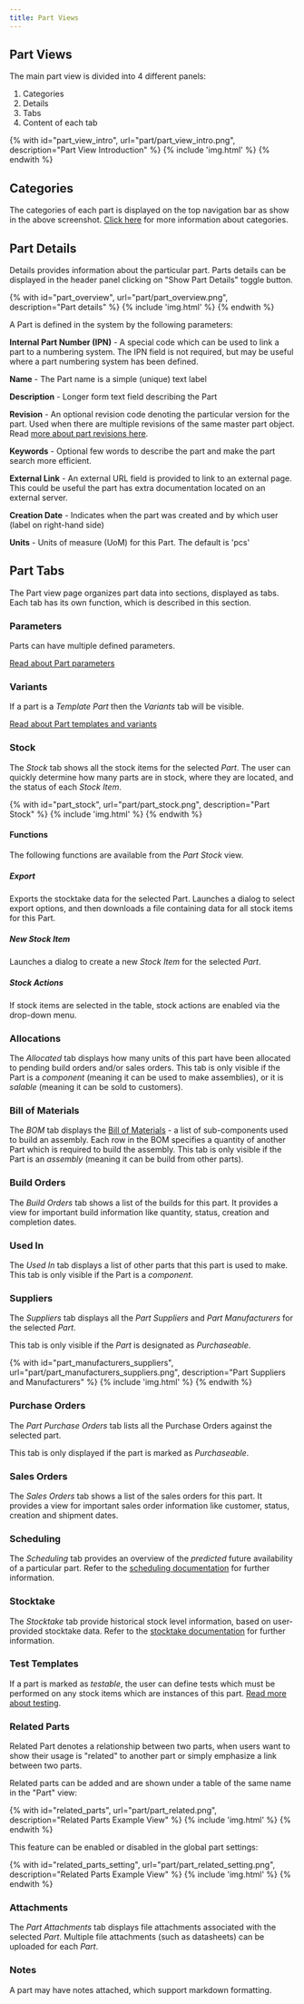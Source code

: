 ```yaml
---
title: Part Views
---
```


## Part Views

The main part view is divided into 4 different panels:

1. Categories
2. Details
3. Tabs
4. Content of each tab

{% with id="part_view_intro", url="part/part_view_intro.png", description="Part View Introduction" %}
{% include 'img.html' %}
{% endwith %}
<p></p>

## Categories

The categories of each part is displayed on the top navigation bar as show in the above screenshot.
[Click here](./index.md#part-category) for more information about categories.

## Part Details

Details provides information about the particular part. Parts details can be displayed in the header panel clicking on "Show Part Details" toggle button.

{% with id="part_overview", url="part/part_overview.png", description="Part details" %}
{% include 'img.html' %}
{% endwith %}

A Part is defined in the system by the following parameters:

**Internal Part Number (IPN)** - A special code which can be used to link a part to a numbering system. The IPN field is not required, but may be useful where a part numbering system has been defined.

**Name** - The Part name is a simple (unique) text label

**Description** - Longer form text field describing the Part

**Revision** - An optional revision code denoting the particular version for the part. Used when there are multiple revisions of the same master part object. Read [more about part revisions here](./revision.md).

**Keywords** - Optional few words to describe the part and make the part search more efficient.

**External Link** - An external URL field is provided to link to an external page. This could be useful the part has extra documentation located on an external server.

**Creation Date** - Indicates when the part was created and by which user (label on right-hand side)

**Units** - Units of measure (UoM) for this Part. The default is 'pcs'

## Part Tabs

The Part view page organizes part data into sections, displayed as tabs. Each tab has its own function, which is described in this section.

### Parameters

Parts can have multiple defined parameters.

[Read about Part parameters](./parameter.md)

### Variants

If a part is a *Template Part* then the *Variants* tab will be visible.

[Read about Part templates and variants](./template.md)

### Stock

The *Stock* tab shows all the stock items for the selected *Part*. The user can quickly determine how many parts are in stock, where they are located, and the status of each *Stock Item*.

{% with id="part_stock", url="part/part_stock.png", description="Part Stock" %}
{% include 'img.html' %}
{% endwith %}

#### Functions

The following functions are available from the *Part Stock* view.

##### Export

Exports the stocktake data for the selected Part. Launches a dialog to select export options, and then downloads a file containing data for all stock items for this Part.

##### New Stock Item

Launches a dialog to create a new *Stock Item* for the selected *Part*.

##### Stock Actions

If stock items are selected in the table, stock actions are enabled via the drop-down menu.

### Allocations

The *Allocated* tab displays how many units of this part have been allocated to pending build orders and/or sales orders. This tab is only visible if the Part is a *component* (meaning it can be used to make assemblies), or it is *salable* (meaning it can be sold to customers).

### Bill of Materials

The *BOM* tab displays the [Bill of Materials](../manufacturing/bom.md) - a list of sub-components used to build an assembly. Each row in the BOM specifies a quantity of another Part which is required to build the assembly. This tab is only visible if the Part is an *assembly* (meaning it can be build from other parts).

### Build Orders

The *Build Orders* tab shows a list of the builds for this part. It provides a view for important build information like quantity, status, creation and completion dates.

### Used In

The *Used In* tab displays a list of other parts that this part is used to make. This tab is only visible if the Part is a *component*.

### Suppliers

The *Suppliers* tab displays all the *Part Suppliers* and *Part Manufacturers* for the selected *Part*.

This tab is only visible if the *Part* is designated as *Purchaseable*.

{% with id="part_manufacturers_suppliers", url="part/part_manufacturers_suppliers.png", description="Part Suppliers and Manufacturers" %}
{% include 'img.html' %}
{% endwith %}

### Purchase Orders

The *Part Purchase Orders* tab lists all the Purchase Orders against the selected part.

This tab is only displayed if the part is marked as *Purchaseable*.

### Sales Orders

The *Sales Orders* tab shows a list of the sales orders for this part. It provides a view for important sales order information like customer, status, creation and shipment dates.

### Scheduling

The *Scheduling* tab provides an overview of the *predicted* future availability of a particular part. Refer to the [scheduling documentation](./scheduling.md) for further information.

### Stocktake

The *Stocktake* tab provide historical stock level information, based on user-provided stocktake data. Refer to the [stocktake documentation](./stocktake.md) for further information.

### Test Templates

If a part is marked as *testable*, the user can define tests which must be performed on any stock items which are instances of this part. [Read more about testing](./test.md).

### Related Parts

Related Part denotes a relationship between two parts, when users want to show their usage is "related" to another part or simply emphasize a link between two parts.

Related parts can be added and are shown under a table of the same name in the "Part" view:

{% with id="related_parts", url="part/part_related.png", description="Related Parts Example View" %}
{% include 'img.html' %}
{% endwith %}

This feature can be enabled or disabled in the global part settings:

{% with id="related_parts_setting", url="part/part_related_setting.png", description="Related Parts Example View" %}
{% include 'img.html' %}
{% endwith %}

### Attachments

The *Part Attachments* tab displays file attachments associated with the selected *Part*. Multiple file attachments (such as datasheets) can be uploaded for each *Part*.

### Notes

A part may have notes attached, which support markdown formatting.
